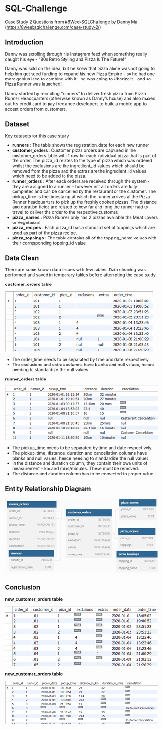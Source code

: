 # SQL-Challenge
Case Study 2 Questions from #8WeekSQLChallenge by Danny Ma
(https://8weeksqlchallenge.com/case-study-2/)

## Introduction
Danny was scrolling through his Instagram feed when something really caught his eye - “80s Retro Styling and Pizza Is The Future!”

Danny was sold on the idea, but he knew that pizza alone was not going to help him get seed funding to expand his new Pizza Empire - so he had one more genius idea to combine with it - he was going to Uberize it - and so Pizza Runner was launched!

Danny started by recruiting “runners” to deliver fresh pizza from Pizza Runner Headquarters (otherwise known as Danny’s house) and also maxed out his credit card to pay freelance developers to build a mobile app to accept orders from customers.

## Dataset
Key datasets for this case study
- **runners** : The table shows the registration_date for each new runner
- **customer_orders** : Customer pizza orders are captured in the customer_orders table with 1 row for each individual pizza that is part of the order. The pizza_id relates to the type of pizza which was ordered whilst the exclusions are the ingredient_id values which should be removed from the pizza and the extras are the ingredient_id values which need to be added to the pizza.
- **runner_orders** : After each orders are received through the system - they are assigned to a runner - however not all orders are fully completed and can be cancelled by the restaurant or the customer. The pickup_time is the timestamp at which the runner arrives at the Pizza Runner headquarters to pick up the freshly cooked pizzas. The distance and duration fields are related to how far and long the runner had to travel to deliver the order to the respective customer.
- **pizza_names** : Pizza Runner only has 2 pizzas available the Meat Lovers or Vegetarian!
- **pizza_recipes** : Each pizza_id has a standard set of toppings which are used as part of the pizza recipe.
- **pizza_toppings** : The table contains all of the topping_name values with their corresponding topping_id value

## Data Clean
There are some known data issues with few tables. Data cleaning was performed and saved in temporary tables before attempting the case study.

**customer_orders table**

![customer_orders](./Snippets/customer_orders.png)

- The order_time needs to be separated by time and date respectively
- The exclusions and extras columns have blanks and null values, hence needing to standardize the null values. 

**runner_orders table**

![runner_orders](./Snippets/runner_orders.png)

- The pickup_time needs to be separated by time and date respectively. 
- The pickup_time, distance, duration and cancellation columns have blanks and null values, hence needing to standardize the null values.
- In the distance and duration column, they contain their own units of measurement - km and mins/minutes. These must be removed.
- The distance and duration column has to be converted to proper value. 

## Entity Relationship Diagram

![ERD_schema](./ERD_schema.jpg)


## Conclusion
**new_customer_orders table**

![new_customer_orders](./Snippets/res_new_customer_orders.png)

**new_customer_orders table**

![new_runner_orders](./Snippets/res_new_runner_orders.png)
